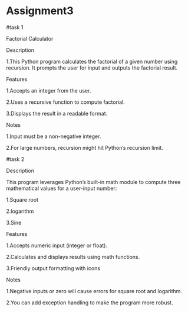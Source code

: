 # Assignment3

#task 1

Factorial Calculator

Description

1.This Python program calculates the factorial of a given number using recursion. It prompts the user for input and outputs the factorial result.

Features

1.Accepts an integer from the user.

2.Uses a recursive function to compute factorial.

3.Displays the result in a readable format.

Notes

1.Input must be a non-negative integer.

2.For large numbers, recursion might hit Python’s recursion limit.


#task 2

Description

This program leverages Python’s built-in math module to compute three mathematical values for a user-input number:

1.Square root

2.logarithm

3.Sine 

Features

1.Accepts numeric input (integer or float).

2.Calculates and displays results using math functions.

3.Friendly output formatting with icons

Notes

1.Negative inputs or zero will cause errors for square root and logarithm.

2.You can add exception handling to make the program more robust.

